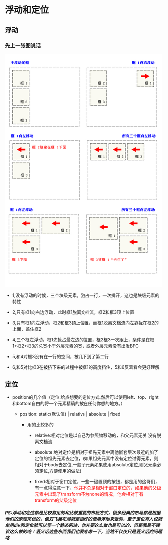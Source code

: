 # 浮动和定位

## 浮动

  ### 先上一张图说话

  ![浮动解释图](../.vuepress/public/img/float.jpg)

   * 1,没有浮动的时候，三个块级元素，独占一行，一次排开，这也是块级元素的特性

   * 2,只有框1向右边浮动，此时框1脱离文档流，框2和框3顶上位置

   * 3,只有框1向左浮动，框2和框3顶上位置，而框1脱离文档流向左靠拢在框2的上面，盖住框2

   * 4,三个框左浮动，框1先抢占最左边的位置，框2框3一次跟上，条件是在框1+框2+框3的总宽小于外层元素的宽，或者外层元素没有出发BFC

   * 5,和4对框3没有在一行的空间，被几下到了第二行

   * 6,和5对比框3在被挤下来的过程中被框1的高度挡住，5和6反着看会更好理解

## 定位

 * position的几个值（定位:给点想要的定位方式,然后可以使用left、top、right和bottom自由的将一个元素精确的放在任何你想的地方。）

    - position: static(默认值) | relative | absolute | fixed

      * 用的比较多的

        - relative:相对定位是以自己为参照物移动的，和父元素无关 没有脱离文档流

        - absolute:绝对定位是相对于祖先元素中离他嵌套层次最近的加了定位的祖先元素去定位，(如果祖先元素中没有定位过得元素，则相对于body去定位,一般子元素如果使用absolute定位,则父元素必须定位,方便使用的做法)

        - fixed:相对于窗口定位，一些一键置顶的按钮，都是用的这哥们，有一点得注意一下，<font color=red>他并不总是相对于窗口定位的，如果他的父级元素中出现了transform不为none的情况，他会相对于有transform的父级定位</font>
    
##### PS:浮动和定位都是比较常见的和比较重要的布局方式，很多经典的布局都是根据他们的原理来做的，像双飞翼布局就是很好的使用浮动来做的，至于定位有人说就单用div和定位就可以写一个静态网站，你非要这么做也是可以的，但是我是不建议这么做的咯！语义话这些东西我们也要考虑一下，当然不仅仅只是语义话的问题咯
<gitask />

<back-to-top />